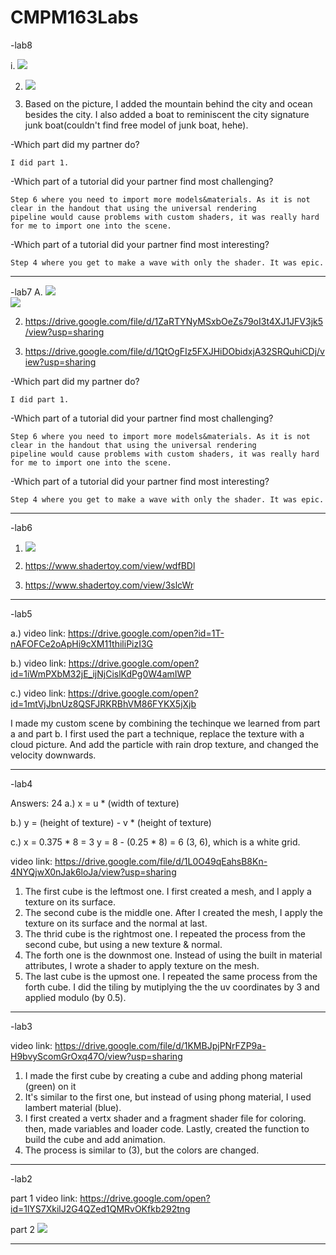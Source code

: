 # CMPM163Labs

-lab8

i. ![](lab8/hongkong.jpg)

2. ![](lab8/ScreenShot.png)

3. Based on the picture, I added the mountain behind the city and ocean besides the city.
   I also added a boat to reminiscent the city signature junk boat(couldn't find free model of junk boat, hehe).


-Which part did my partner do?

    I did part 1.
-Which part of a tutorial did your partner find most challenging?

    Step 6 where you need to import more models&materials. As it is not clear in the handout that using the universal rendering
    pipeline would cause problems with custom shaders, it was really hard for me to import one into the scene.
-Which part of a tutorial did your partner find most interesting?

    Step 4 where you get to make a wave with only the shader. It was epic.
    
-------------------------------------
-lab7
A. ![](image/lab7/1.png)  
      ![](image/lab7/2.png)

2. https://drive.google.com/file/d/1ZaRTYNyMSxbOeZs79oI3t4XJ1JFV3jk5/view?usp=sharing

3. https://drive.google.com/file/d/1QtOgFIz5FXJHiDObidxjA32SRQuhiCDj/view?usp=sharing


-Which part did my partner do?

    I did part 1.
-Which part of a tutorial did your partner find most challenging?

    Step 6 where you need to import more models&materials. As it is not clear in the handout that using the universal rendering
    pipeline would cause problems with custom shaders, it was really hard for me to import one into the scene.
-Which part of a tutorial did your partner find most interesting?

    Step 4 where you get to make a wave with only the shader. It was epic.
    
-------------------------------------
-lab6
1. ![](lab6/screenshot.png)

2. https://www.shadertoy.com/view/wdfBDl

3. https://www.shadertoy.com/view/3slcWr
-------------------------------------
-lab5

a.) video link: https://drive.google.com/open?id=1T-nAFOFCe2oApHi9cXM11thiliPizI3G

b.) video link: https://drive.google.com/open?id=1iWmPXbM32jE_ijNjCislKdPg0W4amIWP

c.) video link: https://drive.google.com/open?id=1mtVjJbnUz8QSFJRKRBhVM86FYKX5jXjb

I made my custom scene by combining the techinque we learned from part a and part b. 
I first used the part a technique, replace the texture with a cloud picture. 
And add the particle with rain drop texture, and changed the velocity downwards.

-------------------------------------
-lab4

Answers:
24 a.) x = u * (width of texture)

   b.) y = (height of texture) - v * (height of texture)
   
   c.) x = 0.375 * 8 = 3
       y = 8 - (0.25 * 8) = 6
       (3, 6), which is a white grid.
       

video link: https://drive.google.com/file/d/1L0O49qEahsB8Kn-4NYQjwX0nJak6loJa/view?usp=sharing

1. The first cube is the leftmost one. I first created a mesh, and I apply a texture on its surface.
2. The second cube is the middle one. After I created the mesh, I apply the texture on its surface and the normal at last. 
3. The thrid cube is the rightmost one. I repeated the process from the second cube, but using a new texture & normal.
4. The forth one is the downmost one. Instead of using the built in material attributes, I wrote a shader to apply texture
   on the mesh.
5. The last cube is the upmost one. I repeated the same process from the forth cube. I did the tiling by mutiplying the 
   the uv coordinates by 3 and applied modulo (by 0.5).

-------------------------------------
-lab3

video link: https://drive.google.com/file/d/1KMBJpjPNrFZP9a-H9bvyScomGrOxq47O/view?usp=sharing

1. I made the first cube by creating a cube and adding phong material (green) on it
2. It's similar to the first one, but instead of using phong material, I used lambert material (blue).
3. I first created a vertx shader and a fragment shader file for coloring. then, made variables and
   loader code. Lastly, created the function to build the cube and add animation.
4. The process is similar to (3), but the colors are changed.

-------------------------------------
-lab2

part 1 video link: https://drive.google.com/open?id=1lYS7XkilJ2G4QZed1QMRvOKfkb292tng

part 2
![](image/lab2/part2.png)

-------------------------------------
